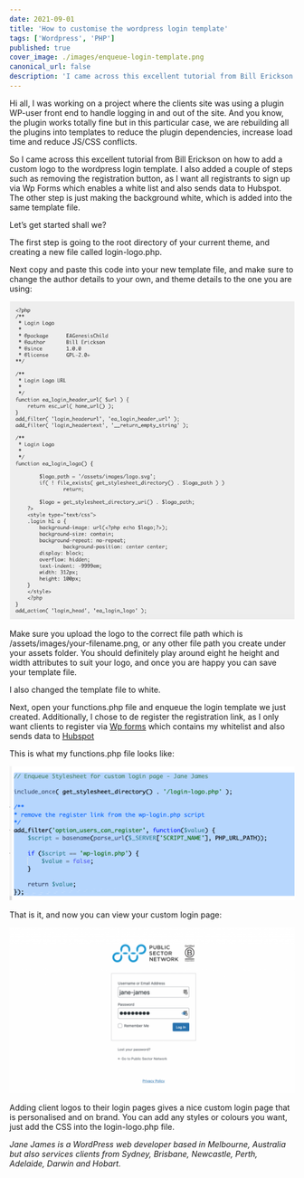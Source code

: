 ```yaml
---
date: 2021-09-01
title: 'How to customise the wordpress login template'
tags: ['Wordpress', 'PHP']
published: true
cover_image: ./images/enqueue-login-template.png
canonical_url: false
description: 'I came across this excellent tutorial from Bill Erickson on how to add a custom logo to the wordpress login template. I also added a couple of steps such as removing the registration button, as I want all registrants to sign up via Wp Forms which enables a white list and also sends data to Hubspot.'
---
```


Hi all, I was working on a project where the clients site was using a plugin WP-user front end to handle logging in and out of the site. And you know, the plugin works totally fine but in this particular case, we are rebuilding all the plugins into templates to reduce the plugin dependencies, increase load time and reduce JS/CSS conflicts. 

So I came across this excellent tutorial from Bill Erickson on how to add a custom logo to the wordpress login template. I also added a couple of steps such as removing the registration button, as I want all registrants to sign up via Wp Forms which enables a white list and also sends data to Hubspot. The other step is just making the background white, which is added into the same template file. 

Let’s get started shall we?

The first step is going to the root directory of your current theme, and creating a new file called login-logo.php. 

Next copy and paste this code into your new template file, and make sure to change the author details to your own, and theme details to the one you are using:

![code login template](./images/login-logo-BE.png)

Make sure you upload the logo to the correct file path which is /assets/images/your-filename.png, or any other file path you create under your assets folder. You should definitely play around eight he height and width attributes to suit your logo, and once you are happy you can save your template file. 

I also changed the template file to white. 

Next, open your functions.php file and enqueue the login template we just created. Additionally, I chose to de register the registration link, as I only want clients to register via [Wp forms](https://wpforms.com") which contains my whitelist and also sends data to [Hubspot](https://hubspot.com")

This is what my functions.php file looks like:

![Functions.php](./images/enqueue-login-template.png)

That is it, and now you can view your custom login page: 

![login logo](./images/custom-login-page-wordpress-1024x594.png)

Adding client logos to their login pages gives a nice custom login page that is personalised and on brand. You can add any styles or colours you want, just add the CSS into the login-logo.php file.

*Jane James is a WordPress web developer based in Melbourne, Australia but also services clients from Sydney, Brisbane, Newcastle, Perth, Adelaide, Darwin and Hobart.*